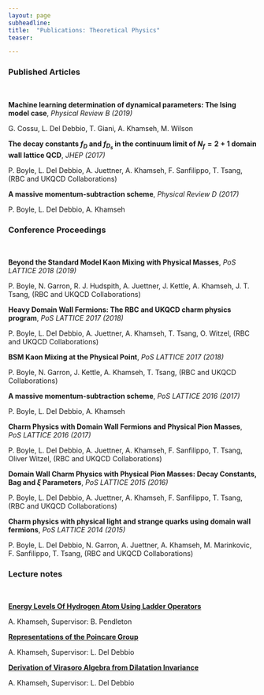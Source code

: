 ```yaml
---
layout: page
subheadline:
title:  "Publications: Theoretical Physics"
teaser: 

---
```

<h3>Published Articles</h3><br/>

<strong>Machine learning determination of dynamical parameters: The Ising model case</strong>, <em>Physical Review B (2019)</em>

G. Cossu, L. Del Debbio, T. Giani, A. Khamseh, M. Wilson

<strong>The decay constants $f_D$ and $f_{D_s}$ in the continuum limit of $N_f = 2 + 1$ domain wall lattice QCD</strong>, <em>JHEP (2017)</em>

P. Boyle, L. Del Debbio, A. Juettner, A. Khamseh, F. Sanfilippo, T. Tsang, (RBC and UKQCD Collaborations)

<strong>A massive momentum-subtraction scheme</strong>, <em>Physical Review D (2017)</em>

P. Boyle, L. Del Debbio, A. Khamseh


<h3>Conference Proceedings</h3><br/>


<strong>Beyond the Standard Model Kaon Mixing with Physical Masses</strong>, <em>PoS LATTICE 2018 (2019)</em>

P. Boyle, N. Garron, R. J. Hudspith, A. Juettner, J. Kettle,  A. Khamseh, J. T. Tsang, (RBC and UKQCD Collaborations)

<strong>Heavy Domain Wall Fermions: The RBC and UKQCD charm physics program</strong>, <em>PoS LATTICE 2017 (2018)</em>

P. Boyle, L. Del Debbio, A. Juettner, A. Khamseh, T. Tsang, O. Witzel, (RBC and UKQCD Collaborations)

<strong>BSM Kaon Mixing at the Physical Point</strong>, <em>PoS LATTICE 2017 (2018)</em>

P. Boyle, N. Garron, J. Kettle,  A. Khamseh, T. Tsang, (RBC and UKQCD Collaborations)

<strong>A massive momentum-subtraction scheme</strong>, <em>PoS LATTICE 2016 (2017)</em>

P. Boyle, L. Del Debbio, A. Khamseh

<strong>Charm Physics with Domain Wall Fermions and Physical Pion Masses</strong>, <em>PoS LATTICE 2016 (2017)</em>

P. Boyle, L. Del Debbio, A. Juettner, A. Khamseh, F. Sanfilippo, T. Tsang, Oliver Witzel, (RBC and UKQCD Collaborations)

<strong>Domain Wall Charm Physics with Physical Pion Masses: Decay Constants, Bag and $\xi$ Parameters</strong>, <em>PoS LATTICE 2015 (2016)</em>

P. Boyle, L. Del Debbio, A. Juettner, A. Khamseh, F. Sanfilippo, T. Tsang, (RBC and UKQCD Collaborations)

<strong>Charm physics with physical light and strange quarks using domain wall fermions</strong>, <em>PoS LATTICE 2014 (2015)</em>

P. Boyle, L. Del Debbio, N. Garron, A. Juettner, A. Khamseh, M. Marinkovic, F. Sanfilippo, T. Tsang, (RBC and UKQCD Collaborations)



<h3>Lecture notes</h3><br/>

[<strong>Energy Levels Of Hydrogen Atom Using Ladder Operators</strong>][1]

A. Khamseh, Supervisor: B. Pendleton 

[<strong>Representations of the Poincare Group</strong>][2]

A. Khamseh, Supervisor: L. Del Debbio

[<strong>Derivation of Virasoro Algebra from Dilatation Invariance</strong>][3]

A. Khamseh, Supervisor: L. Del Debbio

 [1]: https://github.com/avakhamseh/physics_notes/blob/master/qm2.pdf
 [2]: https://github.com/avakhamseh/physics_notes/blob/master/Poincare_Extended.pdf
 [3]: https://github.com/avakhamseh/physics_notes/blob/master/Virasoro_MQFT.pdf
 


